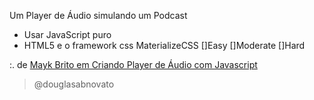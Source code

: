 Um Player de Áudio simulando um Podcast
- Usar JavaScript puro
- HTML5 e o framework css MaterializeCSS
[]Easy
[]Moderate
[]Hard


:. de [Mayk Brito em Criando Player de Áudio com Javascript](https://www.youtube.com/watch?v=vqrjFnq3-uo&list=WL&index=4&t=0s)

>@douglasabnovato